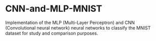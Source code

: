 # CNN-and-MLP-MNIST
Implementation of the MLP (Multi-Layer Perceptron) and CNN (Convolutional neural network) neural networks to classify the MNIST dataset for study and comparison purposes.
